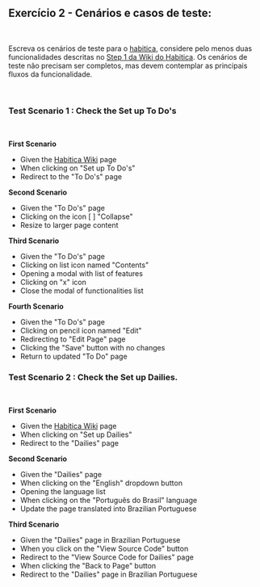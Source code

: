 ## Exercício 2 - Cenários e casos de teste:

<br>

Escreva os cenários de teste para o [habitica](https://habitica.com/static/home), considere pelo menos duas funcionalidades descritas no [Step 1 da Wiki do Habitica](https://habitica.fandom.com/wiki/Habitica_Wiki). 
Os cenários de teste não precisam ser completos, mas devem contemplar as principais fluxos da funcionalidade.

<br>

### Test Scenario 1 : Check the Set up To Do's
<br>


<strong>First Scenario</strong>

* Given the [Habitica Wiki](https://habitica.com/static/home) page 
* When clicking on "Set up To Do's"
* Redirect to the "To Do's" page

<strong>Second Scenario</strong>

* Given the "To Do's" page
* Clicking on the icon [ ] "Collapse"
* Resize to larger page content

<strong>Third Scenario</strong>

* Given the "To Do's" page
* Clicking on list icon named "Contents"
* Opening a modal with list of features
* Clicking on "x" icon
* Close the modal of functionalities list

<strong>Fourth Scenario</strong>

* Given the "To Do's" page
* Clicking on pencil icon named "Edit"
* Redirecting to "Edit Page" page
* Clicking the "Save" button with no changes 
* Return to updated "To Do" page

### Test Scenario 2 : Check the Set up Dailies.
<br>

<strong>First Scenario</strong>

* Given the [Habitica Wiki](https://habitica.com/static/home) page 
* When clicking on "Set up Dailies"
* Redirect to the "Dailies" page

<strong>Second Scenario</strong>

* Given the "Dailies" page
* When clicking on the "English" dropdown button
* Opening the language list
* When clicking on the "Português do Brasil" language 
* Update the page  translated into Brazilian Portuguese

<strong>Third Scenario</strong>

* Given the "Dailies" page in Brazilian Portuguese
* When you click on the "View Source Code" button
* Redirect to the "View Source Code for Dailies" page
* When clicking the "Back to Page" button
* Redirect to the "Dailies" page in Brazilian Portuguese